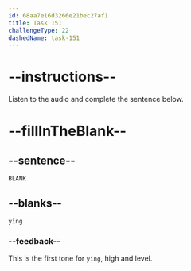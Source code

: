 ```yaml
---
id: 68aa7e16d3266e21bec27af1
title: Task 151
challengeType: 22
dashedName: task-151
---
```


<!-- (Audio) A: yīng -->

# --instructions--

Listen to the audio and complete the sentence below.

# --fillInTheBlank--

## --sentence--

`BLANK`

## --blanks--

`yīng`

### --feedback--

This is the first tone for `ying`, high and level.
